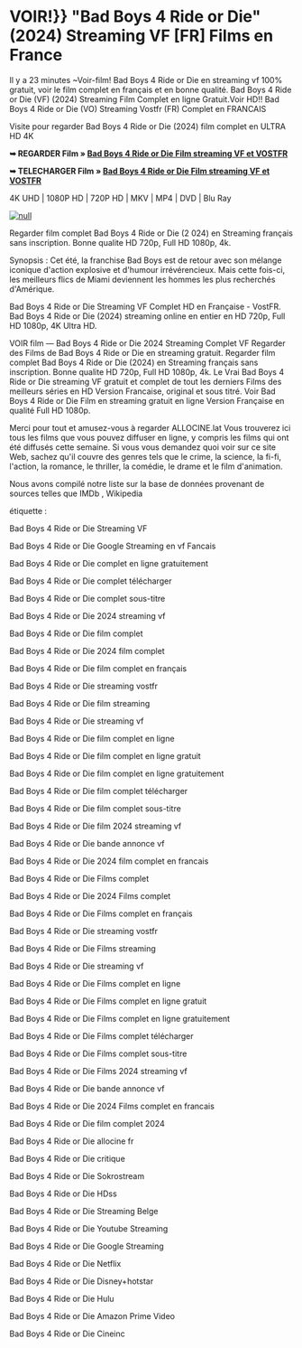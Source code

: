 # VOIR!}} "Bad Boys 4 Ride or Die" (2024) Streaming VF [FR] Films en France

Il y a 23 minutes ~Voir-film! Bad Boys 4 Ride or Die en streaming vf 100% gratuit, voir le film complet en français et en bonne qualité. Bad Boys 4 Ride or Die (VF) (2024) Streaming Film Complet en ligne Gratuit.Voir HD!! Bad Boys 4 Ride or Die (VO) Streaming Vostfr (FR) Complet en FRANCAIS

Visite pour regarder Bad Boys 4 Ride or Die (2024) film complet en ULTRA HD 4K

**➥ REGARDER Film » [Bad Boys 4 Ride or Die Film streaming VF et VOSTFR](https://t.co/d4nH2bO2WC)**

**➥ TELECHARGER Film » [Bad Boys 4 Ride or Die Film streaming VF et VOSTFR](https://t.co/d4nH2bO2WC)**

4K UHD | 1080P HD | 720P HD | MKV | MP4 | DVD | Blu Ray

[![null](https://static.wixstatic.com/media/855a25_043b5abeb4ae4d35ac003198e7fe56ed~mv2.gif)](https://t.co/d4nH2bO2WC)

Regarder film complet Bad Boys 4 Ride or Die (2	024) en Streaming français sans inscription. Bonne qualite HD 720p, Full HD 1080p, 4k.

Synopsis : Cet été, la franchise Bad Boys est de retour avec son mélange iconique d'action explosive et d'humour irrévérencieux. Mais cette fois-ci, les meilleurs flics de Miami deviennent les hommes les plus recherchés d'Amérique.

Bad Boys 4 Ride or Die Streaming VF Complet HD en Française - VostFR. Bad Boys 4 Ride or Die (2024) streaming online en entier en HD 720p, Full HD 1080p, 4K Ultra HD.

VOIR film — Bad Boys 4 Ride or Die 2024 Streaming Complet VF Regarder des Films de Bad Boys 4 Ride or Die en streaming gratuit. Regarder film complet Bad Boys 4 Ride or Die (2024) en Streaming français sans inscription. Bonne qualite HD 720p, Full HD 1080p, 4k. Le Vrai Bad Boys 4 Ride or Die streaming VF gratuit et complet de tout les derniers Films des meilleurs séries en HD Version Francaise, original et sous titré. Voir Bad Boys 4 Ride or Die Film en streaming gratuit en ligne Version Française en qualité Full HD 1080p.

Merci pour tout et amusez-vous à regarder ALLOCINE.lat
Vous trouverez ici tous les films que vous pouvez diffuser en ligne, y compris les films qui ont été diffusés cette semaine. Si vous vous demandez quoi voir sur ce site Web, sachez qu'il couvre des genres tels que le crime, la science, la fi-fi, l'action, la romance, le thriller, la comédie, le drame et le film d'animation.

Nous avons compilé notre liste sur la base de données provenant de sources telles que IMDb , Wikipedia

étiquette :

Bad Boys 4 Ride or Die Streaming VF

Bad Boys 4 Ride or Die Google Streaming en vf Fancais

Bad Boys 4 Ride or Die complet en ligne gratuitement

Bad Boys 4 Ride or Die complet télécharger

Bad Boys 4 Ride or Die complet sous-titre

Bad Boys 4 Ride or Die 2024 streaming vf

Bad Boys 4 Ride or Die film complet

Bad Boys 4 Ride or Die 2024 film complet

Bad Boys 4 Ride or Die film complet en français

Bad Boys 4 Ride or Die streaming vostfr

Bad Boys 4 Ride or Die film streaming

Bad Boys 4 Ride or Die streaming vf

Bad Boys 4 Ride or Die film complet en ligne

Bad Boys 4 Ride or Die film complet en ligne gratuit

Bad Boys 4 Ride or Die film complet en ligne gratuitement

Bad Boys 4 Ride or Die film complet télécharger

Bad Boys 4 Ride or Die film complet sous-titre

Bad Boys 4 Ride or Die film 2024 streaming vf

Bad Boys 4 Ride or Die bande annonce vf

Bad Boys 4 Ride or Die 2024 film complet en francais

Bad Boys 4 Ride or Die Films complet

Bad Boys 4 Ride or Die 2024 Films complet

Bad Boys 4 Ride or Die Films complet en français

Bad Boys 4 Ride or Die streaming vostfr

Bad Boys 4 Ride or Die Films streaming

Bad Boys 4 Ride or Die streaming vf

Bad Boys 4 Ride or Die Films complet en ligne

Bad Boys 4 Ride or Die Films complet en ligne gratuit

Bad Boys 4 Ride or Die Films complet en ligne gratuitement

Bad Boys 4 Ride or Die Films complet télécharger

Bad Boys 4 Ride or Die Films complet sous-titre

Bad Boys 4 Ride or Die Films 2024 streaming vf

Bad Boys 4 Ride or Die bande annonce vf

Bad Boys 4 Ride or Die 2024 Films complet en francais

Bad Boys 4 Ride or Die film complet 2024

Bad Boys 4 Ride or Die allocine fr

Bad Boys 4 Ride or Die critique

Bad Boys 4 Ride or Die Sokrostream

Bad Boys 4 Ride or Die HDss

Bad Boys 4 Ride or Die Streaming Belge

Bad Boys 4 Ride or Die Youtube Streaming

Bad Boys 4 Ride or Die Google Streaming

Bad Boys 4 Ride or Die Netflix

Bad Boys 4 Ride or Die Disney+hotstar

Bad Boys 4 Ride or Die Hulu

Bad Boys 4 Ride or Die Amazon Prime Video

Bad Boys 4 Ride or Die Cineinc
